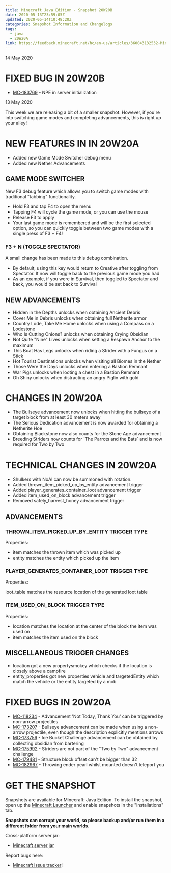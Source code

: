 ```yaml
---
title: Minecraft Java Edition - Snapshot 20W20B
date: 2020-05-13T23:59:05Z
updated: 2020-05-14T10:48:20Z
categories: Snapshot Information and Changelogs
tags:
  - java
  - 20W20A
link: https://feedback.minecraft.net/hc/en-us/articles/360043132532-Minecraft-Java-Edition-Snapshot-20W20B
---
```


14 May 2020

# FIXED BUG IN 20W20B

-   [MC-183769](https://bugs.mojang.com/browse/MC-183769) - NPE in server initialization

13 May 2020

This week we are releasing a bit of a smaller snapshot. However, if you\'re into switching game modes and completing advancements, this is right up your alley!

# NEW FEATURES IN IN 20W20A

-   Added new Game Mode Switcher debug menu
-   Added new Nether Advancements

## GAME MODE SWITCHER

New F3 debug feature which allows you to switch game modes with traditional \"tabbing\" functionality.

-   Hold F3 and tap F4 to open the menu
-   Tapping F4 will cycle the game mode, or you can use the mouse
-   Release F3 to apply
-   Your last game mode is remembered and will be the first selected option, so you can quickly toggle between two game modes with a single press of F3 + F4!

### F3 + N (TOGGLE SPECTATOR)

A small change has been made to this debug combination.

-   By default, using this key would return to Creative after toggling from Spectator. It now will toggle back to the previous game mode you had
-   As an example, if you were in Survival, then toggled to Spectator and back, you would be set back to Survival

## NEW ADVANCEMENTS

-   Hidden in the Depths unlocks when obtaining Ancient Debris
-   Cover Me in Debris unlocks when obtaining full Netherite armor
-   Country Lode, Take Me Home unlocks when using a Compass on a Lodestone
-   Who Is Cutting Onions? unlocks when obtaining Crying Obsidian
-   Not Quite \"Nine\" Lives unlocks when setting a Respawn Anchor to the maximum
-   This Boat Has Legs unlocks when riding a Strider with a Fungus on a Stick
-   Hot Tourist Destinations unlocks when visiting all Biomes in the Nether
-   Those Were the Days unlocks when entering a Bastion Remnant
-   War Pigs unlocks when looting a chest in a Bastion Remnant
-   Oh Shiny unlocks when distracting an angry Piglin with gold

# CHANGES IN 20W20A

-   The Bullseye advancement now unlocks when hitting the bullseye of a target block from at least 30 meters away
-   The Serious Dedication advancement is now awarded for obtaining a Netherite Hoe
-   Obtaining Blackstone now also counts for the Stone Age advancement
-   Breeding Striders now counts for \`The Parrots and the Bats\` and is now required for Two by Two

# TECHNICAL CHANGES IN 20W20A

-   Shulkers with NoAI can now be summoned with rotation.
-   Added thrown_item_picked_up_by_entity advancement trigger
-   Added player_generates_container_loot advancement trigger
-   Added item_used_on_block advancement trigger
-   Removed safely_harvest_honey advancement trigger

## ADVANCEMENTS

### THROWN_ITEM_PICKED_UP_BY_ENTITY TRIGGER TYPE

Properties:

-   item matches the thrown item which was picked up
-   entity matches the entity which picked up the item

### PLAYER_GENERATES_CONTAINER_LOOT TRIGGER TYPE

Properties:

loot_table matches the resource location of the generated loot table

### ITEM_USED_ON_BLOCK TRIGGER TYPE

Properties:

-   location matches the location at the center of the block the item was used on
-   item matches the item used on the block

## MISCELLANEOUS TRIGGER CHANGES

-   location got a new propertysmokey which checks if the location is closely above a campfire
-   entity_properties got new properties vehicle and targetedEntity which match the vehicle or the entity targeted by a mob

# FIXED BUGS IN 20W20A

-   [MC-118234](https://bugs.mojang.com/browse/MC-118234) - Advancement 'Not Today, Thank You' can be triggered by non-arrow projectiles
-   [MC-173207](https://bugs.mojang.com/browse/MC-173207) - Bullseye advancement can be made when using a non-arrow projectile, even though the description explicitly mentions arrows
-   [MC-173756](https://bugs.mojang.com/browse/MC-173756) - Ice Bucket Challenge advancement can be obtained by collecting obsidian from bartering
-   [MC-175992](https://bugs.mojang.com/browse/MC-175992) - Striders are not part of the "Two by Two" advancement challenge
-   [MC-179481](https://bugs.mojang.com/browse/MC-179481) - Structure block offset can't be bigger than 32
-   [MC-182967](https://bugs.mojang.com/browse/MC-182967) - Throwing ender pearl whilst mounted doesn't teleport you

# GET THE SNAPSHOT

Snapshots are available for Minecraft: Java Edition. To install the snapshot, open up the [Minecraft Launcher](https://www.minecraft.net/download.html) and enable snapshots in the \"Installations\" tab.

**Snapshots can corrupt your world, so please backup and/or run them in a different folder from your main worlds.**

Cross-platform server jar:

-   [Minecraft server jar](https://launcher.mojang.com/v1/objects/f06a943eb107494688b4447b97514af6d7311623/server.jar)

Report bugs here:

-   [Minecraft issue tracker](https://bugs.mojang.com/browse/MC)!
